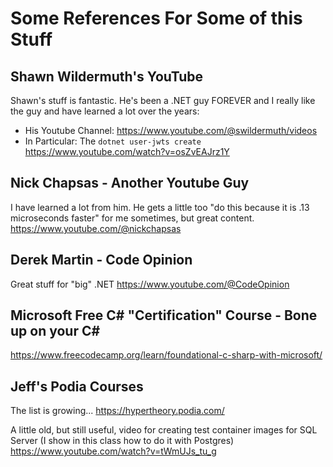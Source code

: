 # Some References For Some of this Stuff

## Shawn Wildermuth's YouTube
Shawn's stuff is fantastic. He's been a .NET guy FOREVER and I really like the guy and have learned a lot over the years:

- His Youtube Channel: https://www.youtube.com/@swildermuth/videos
- In Particular: The `dotnet user-jwts create` https://www.youtube.com/watch?v=osZvEAJrz1Y


## Nick Chapsas - Another Youtube Guy
I have learned a lot from him. He gets a little too "do this because it is .13 microseconds faster" for me sometimes, but great content.
https://www.youtube.com/@nickchapsas

## Derek Martin - Code Opinion
Great stuff for "big" .NET
https://www.youtube.com/@CodeOpinion

## Microsoft Free C# "Certification" Course - Bone up on your C#
https://www.freecodecamp.org/learn/foundational-c-sharp-with-microsoft/

## Jeff's Podia Courses
The list is growing...
https://hypertheory.podia.com/

A little old, but still useful, video for creating test container images for SQL Server
(I show in this class how to do it with Postgres)
https://www.youtube.com/watch?v=tWmUJs_tu_g